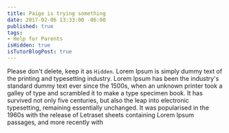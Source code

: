 ```yaml
---
title: Paige is trying something
date: 2017-02-06 13:33:00 -06:00
published: true
tags:
- Help for Parents
isHidden: true
isTutorBlogPost: true
---
```


Please don't delete, keep it as `Hidden`. Lorem Ipsum is simply dummy text of the printing and typesetting industry. Lorem Ipsum has been the industry's standard dummy text ever since the 1500s, when an unknown printer took a galley of type and scrambled it to make a type specimen book. It has survived not only five centuries, but also the leap into electronic typesetting, remaining essentially unchanged. It was popularised in the 1960s with the release of Letraset sheets containing Lorem Ipsum passages, and more recently with
